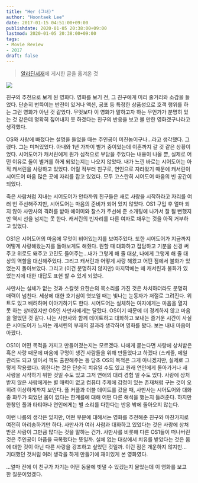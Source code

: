 ```yaml
---
title: "Her (그녀)"
author: "Hoontaek Lee"
date: 2017-01-15 04:51:00+09:00
publishdate: 2020-01-05 20:38:00+09:00
lastmod: 2020-01-05 20:38:00+09:00
tags:
- Movie Review
- 2017
draft: false
---
```


> [알라딘서재](https://blog.aladin.co.kr/770370148/9054671)에 게시한 글을 옮겨온 것

![](https://image.aladin.co.kr/product/4522/88/cover500/9234765206_1.jpg)

친구의 추천으로 보게 된 영화다. 영화를 보기 전, 그 친구에게 미리 줄거리와 소감을 들었다. 단순히 번뜩이는 반전이 있거나 액션, 공포 등 특정한 상품성으로 호객 행위를 하는 그런 영화가 아닌 것 같았다. 무엇보다 이 영화가 말하고자 하는 무언가가 분명히 있는 것 같은데 명확히 짚어내지 못 하겠다는 친구의 반응을 보고 볼 만한 영화겠구나라고 생각했다.

OS와 사랑에 빠졌다는 설명을 들었을 때는 주인공이 미친놈이구나...라고 생각했다. 그랬다. 그는 미쳐있었다. 아내와 1년 가까이 별거 중이었는데 이혼까지 갈 것 같은 상황이었다. 시어도어가 캐서린에게 뭔가 심적으로 부담을 주었다는 내용이 나올 뿐, 실제로 어떤 이유로 둘이 별거를 하게 되었는지는 나오지 않았다. 내가 느낀 바로는 시어도어는 아직 캐서린을 사랑하고 있었다. 어릴 적부터 친구로, 연인으로 자라왔기 때문에 캐서린이 시어도어 마음 많은 곳에 자리를 잡고 있었다. 모두 고스란히 시어도어 마음의 빈 공간이 되었다.

죽은 사람처럼 지내는 시어도어가 안타까워 친구들은 새로 사랑을 시작하라고 자리를 여러 번 주선해주지만, 시어도어는 마음의 준비가 되어 있지 않았다. OS1 구입 후 얼마 되지 않아 사만사의 격려를 받아 에이미와 찰스가 주선해 준 소개팅에 나가서 잘 될 뻔했지만 역시 선을 넘지는 못 한다. 캐서린의 빈자리를 다른 여자로 채우는 것을 아직 거부하고 있었다.

OS1은 시어도어의 마음에 무엇이 비어있는지를 보여주었다. 또한 시어도어가 지금까지 어떻게 사랑해왔는지를 돌아보게도 해줬다. 원할 때 대화하고 잡담하고 기분을 신경 써주고 위로도 돼주고 고민도 들어주는...내가 그렇게 해 줄 대상, 나에게 그렇게 해 줄 대상의 역할을 대신해주었다. 그리고 캐서린과 어떻게 사랑 해왔고 어떤 점에서 불화가 있었는지 돌아보았다. 그리고 (이건 분명하지 않지만) 마지막에는 왜 캐서린과 불화가 있었는지에 대한 대답도 표현 할 수 있게 되었다.

사만사는 실체가 없는 것과 스칼렛 요한슨의 목소리를 가진 것은 차치하더라도 분명히 매력이 넘친다. 세상에 대한 호기심이 엿보일 때는 빛나는 눈동자가 저절로 그려진다. 위트도 있고 배려하며 이야기하기도 한다. 시어도어는 실체하는 여자에게는 마음을 열지 못 하는 상태였지만 OS인 사만사에게는 달랐다. OS이기 때문에 더 경계하지 않고 마음을 열었던 것 같다. 나는 사만사와 함께 데이트하고 대화하고 보내는 즐거운 시간이 사실은 시어도어가 느끼는 캐서린의 부재의 결과라 생각하며 영화를 봤다. 보는 내내 마음이 아팠다.

OS1이 어떤 목적을 가지고 만들어졌는지는 모르겠다. 나에게 묻는다면 사랑에 상처받은 혹은 사랑 때문에 마음에 구멍이 생긴 사람들을 위해 만들었다고 하겠다 (스케줄, 메일 관리도 되고 알아서 책도 출판해주는 등 당초 OS의 목적은 그게 아니겠지만, 실제로 그렇게 작용했다). 위한다는 것은 단순히 치유일 수도 있고 원래 연인에게 돌아가거나 새 사랑을 시작하기 위한 것일 수도 있고 그저 연애의 대리 경험 일 수도 있다. 사랑에 상처받지 않은 사람에게는 별 매력이 없고 컴퓨터 주제에 감정이 있는 존재처럼 구는 것이 오히려 이상하게까지 보인다. 폴 커플과 더블 데이트를 갔을 때, 사만사는 시어도어와 대화 중 화두가 되었던 몸이 없다는 한계를에 대해 어떤 다른 해석을 했는지 들려준다. 하지만 한창인 폴과 타티아나 연인에게는 별 소리를 다한다는 반응 밖에 돌아오지 않는다.

이런 나름의 생각은 있지만, 어떤 부분에 대해서는 영화를 추천해준 친구와 마찬가지로 여전히 아리송하기만 하다. 사만사가 여러 사람과 대화하고 있었다는 것은 사랑에 상처받은 사람이 그만큼 많다는 것을 말하는 건가. 사만사를 비롯해 다른 OS1들이 떠나버린 것은 주인공이 아픔을 극복했다는 뜻일까. 실체 없는 대상에서 치유를 받았다는 것은 몸에 대한 것이 아닌 다른 사랑을 강조하고 싶었던 것일까. 이런 점은 개운하지 않지만... 기대했던 것처럼 여러 생각을 하게 만들기에 재미있게 본 영화였다.

...얼마 전에 이 친구가 자기는 어떤 동물에 빗댈 수 있겠는지 물었는데 이 영화를 보고 한 질문이었겠다.

